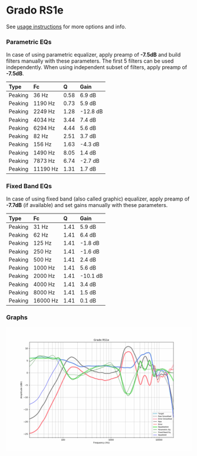 # Grado RS1e
See [usage instructions](https://github.com/jaakkopasanen/AutoEq#usage) for more options and info.

### Parametric EQs
In case of using parametric equalizer, apply preamp of **-7.5dB** and build filters manually
with these parameters. The first 5 filters can be used independently.
When using independent subset of filters, apply preamp of **-7.5dB**.

| Type    | Fc       |    Q | Gain     |
|:--------|:---------|:-----|:---------|
| Peaking | 36 Hz    | 0.58 | 6.9 dB   |
| Peaking | 1190 Hz  | 0.73 | 5.9 dB   |
| Peaking | 2249 Hz  | 1.28 | -12.8 dB |
| Peaking | 4034 Hz  | 3.44 | 7.4 dB   |
| Peaking | 6294 Hz  | 4.44 | 5.6 dB   |
| Peaking | 82 Hz    | 2.51 | 3.7 dB   |
| Peaking | 156 Hz   | 1.63 | -4.3 dB  |
| Peaking | 1490 Hz  | 8.05 | 1.4 dB   |
| Peaking | 7873 Hz  | 6.74 | -2.7 dB  |
| Peaking | 11190 Hz | 1.31 | 1.7 dB   |

### Fixed Band EQs
In case of using fixed band (also called graphic) equalizer, apply preamp of **-7.7dB**
(if available) and set gains manually with these parameters.

| Type    | Fc       |    Q | Gain     |
|:--------|:---------|:-----|:---------|
| Peaking | 31 Hz    | 1.41 | 5.9 dB   |
| Peaking | 62 Hz    | 1.41 | 6.4 dB   |
| Peaking | 125 Hz   | 1.41 | -1.8 dB  |
| Peaking | 250 Hz   | 1.41 | -1.6 dB  |
| Peaking | 500 Hz   | 1.41 | 2.4 dB   |
| Peaking | 1000 Hz  | 1.41 | 5.6 dB   |
| Peaking | 2000 Hz  | 1.41 | -10.1 dB |
| Peaking | 4000 Hz  | 1.41 | 3.4 dB   |
| Peaking | 8000 Hz  | 1.41 | 1.5 dB   |
| Peaking | 16000 Hz | 1.41 | 0.1 dB   |

### Graphs
![](./Grado%20RS1e.png)